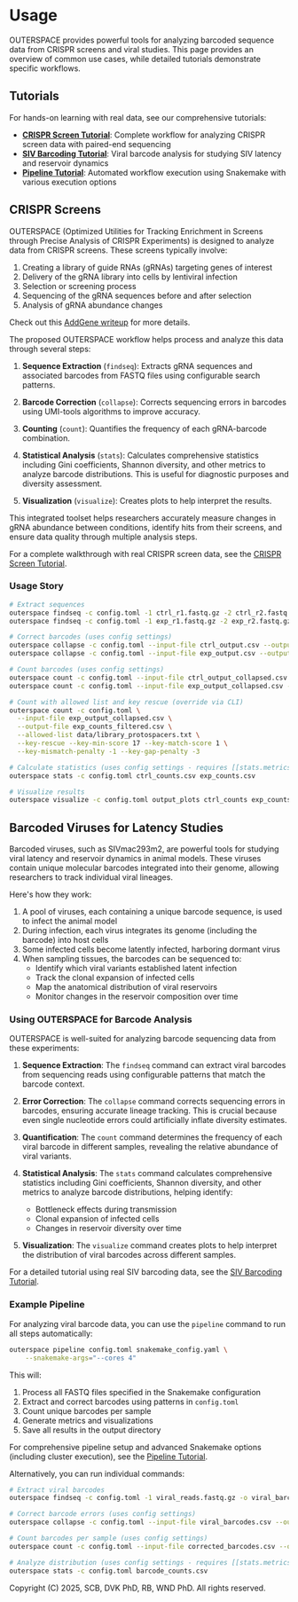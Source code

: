 # Usage

OUTERSPACE provides powerful tools for analyzing barcoded sequence data from CRISPR screens and viral studies. This page provides an overview of common use cases, while detailed tutorials demonstrate specific workflows.

## Tutorials

For hands-on learning with real data, see our comprehensive tutorials:

- **[CRISPR Screen Tutorial](tutorials/crispr-screen/README.md)**: Complete workflow for analyzing CRISPR screen data with paired-end sequencing
- **[SIV Barcoding Tutorial](tutorials/siv-barcoding/README.md)**: Viral barcode analysis for studying SIV latency and reservoir dynamics  
- **[Pipeline Tutorial](tutorials/pipeline/README.md)**: Automated workflow execution using Snakemake with various execution options

## CRISPR Screens

OUTERSPACE (Optimized Utilities for Tracking Enrichment in Screens through Precise Analysis of CRISPR Experiments) is designed to analyze data from CRISPR screens. These screens typically involve:

1. Creating a library of guide RNAs (gRNAs) targeting genes of interest
2. Delivery of the gRNA library into cells by lentiviral infection
3. Selection or screening process
4. Sequencing of the gRNA sequences before and after selection
5. Analysis of gRNA abundance changes

Check out this [AddGene writeup](https://www.addgene.org/guides/pooled-libraries/) for more details.

The proposed OUTERSPACE workflow helps process and analyze this data through several steps:

1. **Sequence Extraction** (`findseq`): Extracts gRNA sequences and associated barcodes from FASTQ files using configurable search patterns.

2. **Barcode Correction** (`collapse`): Corrects sequencing errors in barcodes using UMI-tools algorithms to improve accuracy.

3. **Counting** (`count`): Quantifies the frequency of each gRNA-barcode combination.

4. **Statistical Analysis** (`stats`): Calculates comprehensive statistics including Gini coefficients, Shannon diversity, and other metrics to analyze barcode distributions. This is useful for diagnostic purposes and diversity assessment.

5. **Visualization** (`visualize`): Creates plots to help interpret the results.

This integrated toolset helps researchers accurately measure changes in gRNA abundance between conditions, identify hits from their screens, and ensure data quality through multiple analysis steps.

For a complete walkthrough with real CRISPR screen data, see the [CRISPR Screen Tutorial](tutorials/crispr-screen/README.md).

### Usage Story

```bash
# Extract sequences
outerspace findseq -c config.toml -1 ctrl_r1.fastq.gz -2 ctrl_r2.fastq.gz -o ctrl_output.csv
outerspace findseq -c config.toml -1 exp_r1.fastq.gz -2 exp_r2.fastq.gz -o exp_output.csv

# Correct barcodes (uses config settings)
outerspace collapse -c config.toml --input-file ctrl_output.csv --output-file ctrl_output_collapsed.csv
outerspace collapse -c config.toml --input-file exp_output.csv --output-file exp_output_collapsed.csv

# Count barcodes (uses config settings)
outerspace count -c config.toml --input-file ctrl_output_collapsed.csv --output-file ctrl_counts.csv
outerspace count -c config.toml --input-file exp_output_collapsed.csv --output-file exp_counts.csv

# Count with allowed list and key rescue (override via CLI)
outerspace count -c config.toml \
  --input-file exp_output_collapsed.csv \
  --output-file exp_counts_filtered.csv \
  --allowed-list data/library_protospacers.txt \
  --key-rescue --key-min-score 17 --key-match-score 1 \
  --key-mismatch-penalty -1 --key-gap-penalty -3

# Calculate statistics (uses config settings - requires [[stats.metrics]] sections)
outerspace stats -c config.toml ctrl_counts.csv exp_counts.csv

# Visualize results
outerspace visualize -c config.toml output_plots ctrl_counts exp_counts
```

## Barcoded Viruses for Latency Studies

Barcoded viruses, such as SIVmac293m2, are powerful tools for studying viral latency and reservoir dynamics in animal models.
These viruses contain unique molecular barcodes integrated into their genome, allowing researchers to track individual viral lineages.

Here's how they work:

1. A pool of viruses, each containing a unique barcode sequence, is used to infect the animal model
2. During infection, each virus integrates its genome (including the barcode) into host cells
3. Some infected cells become latently infected, harboring dormant virus
4. When sampling tissues, the barcodes can be sequenced to:
   - Identify which viral variants established latent infection
   - Track the clonal expansion of infected cells
   - Map the anatomical distribution of viral reservoirs
   - Monitor changes in the reservoir composition over time

### Using OUTERSPACE for Barcode Analysis

OUTERSPACE is well-suited for analyzing barcode sequencing data from these experiments:

1. **Sequence Extraction**: The `findseq` command can extract viral barcodes from sequencing reads using configurable patterns that match the barcode context.

2. **Error Correction**: The `collapse` command corrects sequencing errors in barcodes, ensuring accurate lineage tracking. This is crucial because even single nucleotide errors could artificially inflate diversity estimates.

3. **Quantification**: The `count` command determines the frequency of each viral barcode in different samples, revealing the relative abundance of viral variants.

4. **Statistical Analysis**: The `stats` command calculates comprehensive statistics including Gini coefficients, Shannon diversity, and other metrics to analyze barcode distributions, helping identify:
   - Bottleneck effects during transmission
   - Clonal expansion of infected cells
   - Changes in reservoir diversity over time

5. **Visualization**: The `visualize` command creates plots to help interpret the distribution of viral barcodes across different samples.

For a detailed tutorial using real SIV barcoding data, see the [SIV Barcoding Tutorial](tutorials/siv-barcoding/README.md).

### Example Pipeline

For analyzing viral barcode data, you can use the `pipeline` command to run all steps automatically:

```bash
outerspace pipeline config.toml snakemake_config.yaml \
    --snakemake-args="--cores 4"
```

This will:
1. Process all FASTQ files specified in the Snakemake configuration
2. Extract and correct barcodes using patterns in `config.toml`
3. Count unique barcodes per sample
4. Generate metrics and visualizations
5. Save all results in the output directory

For comprehensive pipeline setup and advanced Snakemake options (including cluster execution), see the [Pipeline Tutorial](tutorials/pipeline/README.md).

Alternatively, you can run individual commands:

```bash
# Extract viral barcodes
outerspace findseq -c config.toml -1 viral_reads.fastq.gz -o viral_barcodes.csv

# Correct barcode errors (uses config settings)
outerspace collapse -c config.toml --input-file viral_barcodes.csv --output-file corrected_barcodes.csv

# Count barcodes per sample (uses config settings)
outerspace count -c config.toml --input-file corrected_barcodes.csv --output-file barcode_counts.csv

# Analyze distribution (uses config settings - requires [[stats.metrics]] sections)
outerspace stats -c config.toml barcode_counts.csv
```

Copyright (C) 2025, SCB, DVK PhD, RB, WND PhD. All rights reserved.
